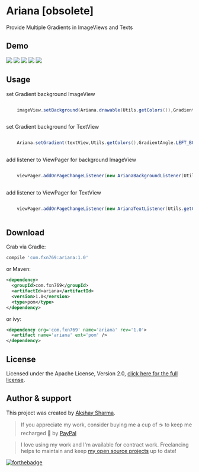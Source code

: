 

Ariana [obsolete]
=======

Provide Multiple Gradients in ImageViews and Texts

Demo
----

![](media/web_256.png)
![](media/media.gif)
![](media/one.png)
![](media/two.png)
![](media/three.png)

Usage
-----
set Gradient background ImageView

```java

    imageView.setBackground(Ariana.drawable(Utils.getColors()),GradientAngle.LEFT_BOTTOM_TO_RIGHT_TOP);
    
```
set Gradient background for TextView

```java

    Ariana.setGradient(textView,Utils.getColors(),GradientAngle.LEFT_BOTTOM_TO_RIGHT_TOP);
    
```
add listener to ViewPager for background ImageView

```java

    viewPager.addOnPageChangeListener(new ArianaBackgroundListener(Utils.getColors(), imageView, viewPager));
    
```
 add listener to ViewPager for TextView

```java

    viewPager.addOnPageChangeListener(new ArianaTextListener(Utils.getColors(), textView, viewPager));
    
```

 
 

Download
--------

Grab via Gradle:
```groovy
compile 'com.fxn769:ariana:1.0'
```

or Maven:
```xml
<dependency>
  <groupId>com.fxn769</groupId>
  <artifactId>ariana</artifactId>
  <version>1.0</version>
  <type>pom</type>
</dependency>
```

or ivy:
```xml
<dependency org='com.fxn769' name='ariana' rev='1.0'>
  <artifact name='ariana' ext='pom' />
</dependency>
```




## License
Licensed under the Apache License, Version 2.0, [click here for the full license](/LICENSE.txt).

## Author & support
This project was created by [Akshay Sharma](https://akshay2211.github.io/).

> If you appreciate my work, consider buying me a cup of :coffee: to keep me recharged :metal: by [PayPal](https://www.paypal.me/akshay2211)

> I love using my work and I'm available for contract work. Freelancing helps to maintain and keep [my open source projects](https://github.com/akshay2211/) up to date!

[![forthebadge](http://forthebadge.com/images/badges/built-for-android.svg)](http://forthebadge.com)




